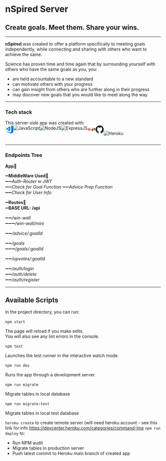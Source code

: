 # nSpired Server
## Create goals. Meet them. Share your wins.

---

**nSpired** was created to offer a platform specifically to meeting goals independently, while connecting and sharing with others who want to achieve the same.  

Science has proven time and time again that by surrounding yourself with others who have the same goals as you, you:  
- are held accountable to a new standard  
- can motivate others with your progress  
- can gain insight from others who are further along in their progress  
- may discover new goals that you would like to meet along the way

 --- 

### Tech stack  
This server-side app was created with:    
<img align="left" alt="Visual Studio Code" width="26px" src="https://raw.githubusercontent.com/github/explore/80688e429a7d4ef2fca1e82350fe8e3517d3494d/topics/visual-studio-code/visual-studio-code.png" />
<img align="left" alt="JavaScript" src="https://img.shields.io/badge/JavaScript-F7DF1E?style=for-the-badge&logo=javascript&logoColor=black" />
<img align="left" alt="NodeJS" src="https://img.shields.io/badge/Node.js-43853D?style=for-the-badge&logo=node.js&logoColor=white" />
<img align="left" alt="ExpressJS" src="https://img.shields.io/badge/Express.js-404D59?style=for-the-badge" />
<img align="left" alt="Git" width="26px" src="https://raw.githubusercontent.com/github/explore/80688e429a7d4ef2fca1e82350fe8e3517d3494d/topics/git/git.png" />
<img align="left" alt="GitHub" width="26px" src="https://raw.githubusercontent.com/github/explore/78df643247d429f6cc873026c0622819ad797942/topics/github/github.png" />  
<img align="left" alt="Heroku" src="https://img.shields.io/badge/Heroku-430098?style=for-the-badge&logo=heroku&logoColor=white" />

<br/>

---

### Endpoints Tree
**App🔻**     

➖**MiddleWare Used🔻**   
➖➖*Auth-Router w JWT*  
➖➖*Check for Goal Function*
➖➖*Advice Prep Function*  
➖➖*Check for User Info*

➖**Routes🔻**    
➖**BASE URL: /api**   

➖➖*/win-wall*   
➖➖➖*/win-wall/mini*  

➖➖*/advice/:goalId*  

➖➖*/goals*  
➖➖➖*/goals/:goalId*  

➖➖*/upvotes/:goalId*  

➖➖*/auth/login*  
➖➖*/auth/delete*  
➖➖*/auth/register* 
  
---  
  
  
## Available Scripts  
  
In the project directory, you can run:  
  
`npm start`  
  
The page will reload if you make edits.\
You will also see any lint errors in the console.

`npm test`

Launches the test runner in the interactive watch mode.

`npm run dev`

Runs the app through a development server.

`npm run migrate`

Migrate tables in local database

`npm run migrate:test`

Migrate tables in local test database

`heroku create` to create remote server (will need heroku account - see this link for info https://devcenter.heroku.com/categories/command-line `npm run deploy`  to:
  
- Run NPM audit  
- Migrate tables in production server
- Push latest commit to Heroku main branch of created app
